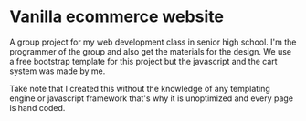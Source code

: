Vanilla ecommerce website
======

A group project for my web development class in senior high school. I'm the programmer of the group and also get the materials for the design.
We use a free bootstrap template for this project but the javascript and the cart system was made by me.

Take note that I created this without the knowledge of any templating engine or javascript framework that's why it is unoptimized and every page is hand coded.

